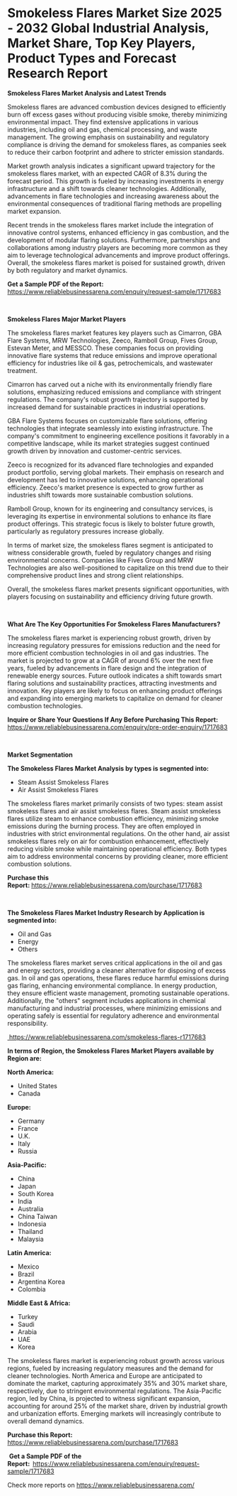 <p><h1>Smokeless Flares Market Size 2025 - 2032 Global Industrial Analysis, Market Share, Top Key Players, Product Types and Forecast Research Report</h1></p><p><strong>Smokeless Flares Market Analysis and Latest Trends</strong></p>
<p><p>Smokeless flares are advanced combustion devices designed to efficiently burn off excess gases without producing visible smoke, thereby minimizing environmental impact. They find extensive applications in various industries, including oil and gas, chemical processing, and waste management. The growing emphasis on sustainability and regulatory compliance is driving the demand for smokeless flares, as companies seek to reduce their carbon footprint and adhere to stricter emission standards.</p><p>Market growth analysis indicates a significant upward trajectory for the smokeless flares market, with an expected CAGR of 8.3% during the forecast period. This growth is fueled by increasing investments in energy infrastructure and a shift towards cleaner technologies. Additionally, advancements in flare technologies and increasing awareness about the environmental consequences of traditional flaring methods are propelling market expansion. </p><p>Recent trends in the smokeless flares market include the integration of innovative control systems, enhanced efficiency in gas combustion, and the development of modular flaring solutions. Furthermore, partnerships and collaborations among industry players are becoming more common as they aim to leverage technological advancements and improve product offerings. Overall, the smokeless flares market is poised for sustained growth, driven by both regulatory and market dynamics.</p></p>
<p><strong>Get a Sample PDF of the Report:&nbsp;</strong> <a href="https://www.reliablebusinessarena.com/enquiry/request-sample/1717683?utm_campaign=1891&utm_medium=2&utm_source=Github&utm_content=ia&utm_term=09042025&utm_id=smokeless-flares">https://www.reliablebusinessarena.com/enquiry/request-sample/1717683</a></p>
<p>&nbsp;</p>
<p><strong>Smokeless Flares Major Market Players</strong></p>
<p><p>The smokeless flares market features key players such as Cimarron, GBA Flare Systems, MRW Technologies, Zeeco, Ramboll Group, Fives Group, Estevan Meter, and MESSCO. These companies focus on providing innovative flare systems that reduce emissions and improve operational efficiency for industries like oil & gas, petrochemicals, and wastewater treatment.</p><p>Cimarron has carved out a niche with its environmentally friendly flare solutions, emphasizing reduced emissions and compliance with stringent regulations. The company's robust growth trajectory is supported by increased demand for sustainable practices in industrial operations.</p><p>GBA Flare Systems focuses on customizable flare solutions, offering technologies that integrate seamlessly into existing infrastructure. The company's commitment to engineering excellence positions it favorably in a competitive landscape, while its market strategies suggest continued growth driven by innovation and customer-centric services.</p><p>Zeeco is recognized for its advanced flare technologies and expanded product portfolio, serving global markets. Their emphasis on research and development has led to innovative solutions, enhancing operational efficiency. Zeeco's market presence is expected to grow further as industries shift towards more sustainable combustion solutions.</p><p>Ramboll Group, known for its engineering and consultancy services, is leveraging its expertise in environmental solutions to enhance its flare product offerings. This strategic focus is likely to bolster future growth, particularly as regulatory pressures increase globally.</p><p>In terms of market size, the smokeless flares segment is anticipated to witness considerable growth, fueled by regulatory changes and rising environmental concerns. Companies like Fives Group and MRW Technologies are also well-positioned to capitalize on this trend due to their comprehensive product lines and strong client relationships.</p><p>Overall, the smokeless flares market presents significant opportunities, with players focusing on sustainability and efficiency driving future growth.</p></p>
<p>&nbsp;</p>
<p><strong>What Are The Key Opportunities For Smokeless Flares Manufacturers?</strong></p>
<p><p>The smokeless flares market is experiencing robust growth, driven by increasing regulatory pressures for emissions reduction and the need for more efficient combustion technologies in oil and gas industries. The market is projected to grow at a CAGR of around 6% over the next five years, fueled by advancements in flare design and the integration of renewable energy sources. Future outlook indicates a shift towards smart flaring solutions and sustainability practices, attracting investments and innovation. Key players are likely to focus on enhancing product offerings and expanding into emerging markets to capitalize on demand for cleaner combustion technologies.</p></p>
<p><strong>Inquire or Share Your Questions If Any Before Purchasing This Report:</strong> <a href="https://www.reliablebusinessarena.com/enquiry/pre-order-enquiry/1717683?utm_campaign=1891&utm_medium=2&utm_source=Github&utm_content=ia&utm_term=09042025&utm_id=smokeless-flares">https://www.reliablebusinessarena.com/enquiry/pre-order-enquiry/1717683</a></p>
<p>&nbsp;</p>
<p><strong>Market Segmentation</strong></p>
<p><strong>The Smokeless Flares Market Analysis by types is segmented into:</strong></p>
<p><ul><li>Steam Assist Smokeless Flares</li><li>Air Assist Smokeless Flares</li></ul></p>
<p><p>The smokeless flares market primarily consists of two types: steam assist smokeless flares and air assist smokeless flares. Steam assist smokeless flares utilize steam to enhance combustion efficiency, minimizing smoke emissions during the burning process. They are often employed in industries with strict environmental regulations. On the other hand, air assist smokeless flares rely on air for combustion enhancement, effectively reducing visible smoke while maintaining operational efficiency. Both types aim to address environmental concerns by providing cleaner, more efficient combustion solutions.</p></p>
<p><strong>Purchase this Report:&nbsp;</strong><a href="https://www.reliablebusinessarena.com/purchase/1717683?utm_campaign=1891&utm_medium=2&utm_source=Github&utm_content=ia&utm_term=09042025&utm_id=smokeless-flares">https://www.reliablebusinessarena.com/purchase/1717683</a></p>
<p>&nbsp;</p>
<p><strong>The Smokeless Flares Market Industry Research by Application is segmented into:</strong></p>
<p><ul><li>Oil and Gas</li><li>Energy</li><li>Others</li></ul></p>
<p><p>The smokeless flares market serves critical applications in the oil and gas and energy sectors, providing a cleaner alternative for disposing of excess gas. In oil and gas operations, these flares reduce harmful emissions during gas flaring, enhancing environmental compliance. In energy production, they ensure efficient waste management, promoting sustainable operations. Additionally, the "others" segment includes applications in chemical manufacturing and industrial processes, where minimizing emissions and operating safely is essential for regulatory adherence and environmental responsibility.</p></p>
<p><a href="https://www.reliablebusinessarena.com/smokeless-flares-r1717683?utm_campaign=1891&utm_medium=2&utm_source=Github&utm_content=ia&utm_term=09042025&utm_id=smokeless-flares">&nbsp;https://www.reliablebusinessarena.com/smokeless-flares-r1717683</a></p>
<p><strong>In terms of Region, the Smokeless Flares Market Players available by Region are:</strong></p>
<p>
    <p> <strong> North America: </strong>
        <ul>
            <li>United States</li>
            <li>Canada</li>
        </ul>
        </p> 
    <p> <strong> Europe: </strong>
        <ul>
            <li>Germany</li>
            <li>France</li>
            <li>U.K.</li>
            <li>Italy</li>
            <li>Russia</li>
        </ul>
        </p> 
    <p> <strong> Asia-Pacific: </strong>
        <ul>
            <li>China</li>
            <li>Japan</li>
            <li>South Korea</li>
            <li>India</li>
            <li>Australia</li>
            <li>China Taiwan</li>
            <li>Indonesia</li>
            <li>Thailand</li>
            <li>Malaysia</li>
        </ul>
        </p> 
    <p> <strong> Latin America: </strong>
        <ul>
            <li>Mexico</li>
            <li>Brazil</li>
            <li>Argentina Korea</li>
            <li>Colombia</li>
        </ul>
        </p> 
    <p> <strong> Middle East & Africa: </strong>
        <ul>
            <li>Turkey</li>
            <li>Saudi</li>
            <li>Arabia</li>
            <li>UAE</li>
            <li>Korea</li>
        </ul>
    </p>
    </p>
<p><p>The smokeless flares market is experiencing robust growth across various regions, fueled by increasing regulatory measures and the demand for cleaner technologies. North America and Europe are anticipated to dominate the market, capturing approximately 35% and 30% market share, respectively, due to stringent environmental regulations. The Asia-Pacific region, led by China, is projected to witness significant expansion, accounting for around 25% of the market share, driven by industrial growth and urbanization efforts. Emerging markets will increasingly contribute to overall demand dynamics.</p></p>
<p><strong>Purchase this Report: </strong><a href="https://www.reliablebusinessarena.com/purchase/1717683?utm_campaign=1891&utm_medium=2&utm_source=Github&utm_content=ia&utm_term=09042025&utm_id=smokeless-flares">https://www.reliablebusinessarena.com/purchase/1717683</a></p>
<p>&nbsp;<strong>Get a Sample PDF of the Report:&nbsp;&nbsp;</strong><a href="https://www.reliablebusinessarena.com/enquiry/request-sample/1717683?utm_campaign=1891&utm_medium=2&utm_source=Github&utm_content=ia&utm_term=09042025&utm_id=smokeless-flares">https://www.reliablebusinessarena.com/enquiry/request-sample/1717683</a></p>
<p><strong></strong></p>
<p>Check more reports on <a href="https://www.reliablebusinessarena.com/?utm_campaign=1891&utm_medium=2&utm_source=Github&utm_content=ia&utm_term=09042025&utm_id=smokeless-flares">https://www.reliablebusinessarena.com/</a></p>
